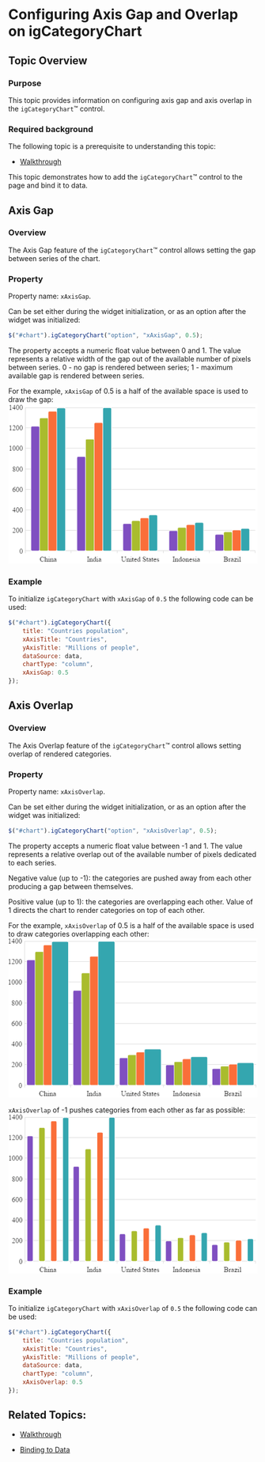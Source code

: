 ﻿<!--
|metadata|
{
    "fileName": "categorychart-configuring-axis-gap-and-overlap",
    "controlName": "igCategoryChart",
    "tags": ["API", "CategoryChart", "Axes"]
}
|metadata|
-->

# Configuring Axis Gap and Overlap on igCategoryChart

## Topic Overview

### Purpose

This topic provides information on configuring axis gap and axis overlap in the `igCategoryChart`™ control.

### Required background

The following topic is a prerequisite to understanding this topic:
- [Walkthrough](categorychart-walkthrough.html)

This topic demonstrates how to add the `igCategoryChart`™ control to the page and bind it to data.

## Axis Gap

### Overview

The Axis Gap feature of the `igCategoryChart`™ control allows setting the gap between series of the chart.

### Property

Property name: `xAxisGap`.

Can be set either during the widget initialization, or as an option after the widget was initialized:
```javascript
$("#chart").igCategoryChart("option", "xAxisGap", 0.5);
```

The property accepts a numeric float value between 0 and 1. The value represents a relative width of the gap out of the available number of pixels between series. 0 - no gap is rendered between series; 1 - maximum available gap is rendered between series.

For the example, `xAxisGap` of 0.5 is a half of the available space is used to draw the gap:<br>
![](images/categorychart-axis-gap-00.png) 

### Example

To initialize `igCategoryChart` with `xAxisGap` of `0.5` the following code can be used:

```javascript
$("#chart").igCategoryChart({
    title: "Countries population",
    xAxisTitle: "Countries",
    yAxisTitle: "Millions of people",
    dataSource: data,
    chartType: "column",
    xAxisGap: 0.5
});
```

## Axis Overlap

### Overview

The Axis Overlap feature of the `igCategoryChart`™ control allows setting overlap of rendered categories.

### Property

Property name: `xAxisOverlap`.

Can be set either during the widget initialization, or as an option after the widget was initialized:
```javascript
$("#chart").igCategoryChart("option", "xAxisOverlap", 0.5);
```

The property accepts a numeric float value between -1 and 1. The value represents a relative overlap out of the available number of pixels dedicated to each series.

Negative value (up to -1): the categories are pushed away from each other producing a gap between themselves.

Positive value (up to 1): the categories are overlapping each other. Value of 1 directs the chart to render categories on top of each other.

For the example, `xAxisOverlap` of 0.5 is a half of the available space is used to draw categories overlapping each other:<br>
![](images/categorychart-axis-overlap-00.png) 

`xAxisOverlap` of -1 pushes categories from each other as far as possible:<br>
![](images/categorychart-axis-overlap-01.png)

### Example

To initialize `igCategoryChart` with `xAxisOverlap` of `0.5` the following code can be used:

```javascript
$("#chart").igCategoryChart({
    title: "Countries population",
    xAxisTitle: "Countries",
    yAxisTitle: "Millions of people",
    dataSource: data,
    chartType: "column",
    xAxisOverlap: 0.5
});
```

## Related Topics:

- [Walkthrough](categorychart-walkthrough.html)

- [Binding to Data](categorychart-binding-to-data.html)